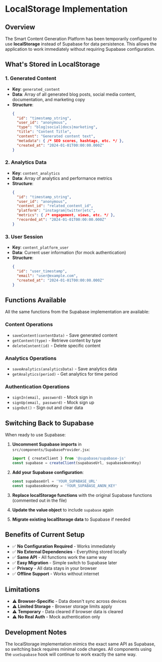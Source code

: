 # LocalStorage Implementation

## Overview
The Smart Content Generation Platform has been temporarily configured to use **localStorage** instead of Supabase for data persistence. This allows the application to work immediately without requiring Supabase configuration.

## What's Stored in LocalStorage

### 1. Generated Content
- **Key**: `generated_content`
- **Data**: Array of all generated blog posts, social media content, documentation, and marketing copy
- **Structure**:
  ```json
  {
    "id": "timestamp_string",
    "user_id": "anonymous",
    "type": "blog|social|docs|marketing",
    "title": "Content Title",
    "content": "Generated content text",
    "metadata": { /* SEO scores, hashtags, etc. */ },
    "created_at": "2024-01-01T00:00:00.000Z"
  }
  ```

### 2. Analytics Data
- **Key**: `content_analytics`
- **Data**: Array of analytics and performance metrics
- **Structure**:
  ```json
  {
    "id": "timestamp_string",
    "user_id": "anonymous",
    "content_id": "related_content_id",
    "platform": "instagram|twitter|etc",
    "metrics": { /* engagement, views, etc. */ },
    "recorded_at": "2024-01-01T00:00:00.000Z"
  }
  ```

### 3. User Session
- **Key**: `content_platform_user`
- **Data**: Current user information (for mock authentication)
- **Structure**:
  ```json
  {
    "id": "user_timestamp",
    "email": "user@example.com",
    "created_at": "2024-01-01T00:00:00.000Z"
  }
  ```

## Functions Available

All the same functions from the Supabase implementation are available:

### Content Operations
- `saveContent(contentData)` - Save generated content
- `getContent(type)` - Retrieve content by type
- `deleteContent(id)` - Delete specific content

### Analytics Operations
- `saveAnalytics(analyticsData)` - Save analytics data
- `getAnalytics(period)` - Get analytics for time period

### Authentication Operations
- `signIn(email, password)` - Mock sign in
- `signUp(email, password)` - Mock sign up
- `signOut()` - Sign out and clear data

## Switching Back to Supabase

When ready to use Supabase:

1. **Uncomment Supabase imports** in `src/components/SupabaseProvider.jsx`:
   ```javascript
   import { createClient } from '@supabase/supabase-js'
   const supabase = createClient(supabaseUrl, supabaseAnonKey)
   ```

2. **Add your Supabase configuration**:
   ```javascript
   const supabaseUrl = 'YOUR_SUPABASE_URL'
   const supabaseAnonKey = 'YOUR_SUPABASE_ANON_KEY'
   ```

3. **Replace localStorage functions** with the original Supabase functions (commented out in the file)

4. **Update the value object** to include `supabase` again

5. **Migrate existing localStorage data** to Supabase if needed

## Benefits of Current Setup

- ✅ **No Configuration Required** - Works immediately
- ✅ **No External Dependencies** - Everything stored locally
- ✅ **Same API** - All functions work the same way
- ✅ **Easy Migration** - Simple switch to Supabase later
- ✅ **Privacy** - All data stays in your browser
- ✅ **Offline Support** - Works without internet

## Limitations

- ⚠️ **Browser-Specific** - Data doesn't sync across devices
- ⚠️ **Limited Storage** - Browser storage limits apply
- ⚠️ **Temporary** - Data cleared if browser data is cleared
- ⚠️ **No Real Auth** - Mock authentication only

## Development Notes

The localStorage implementation mimics the exact same API as Supabase, so switching back requires minimal code changes. All components using the `useSupabase` hook will continue to work exactly the same way. 